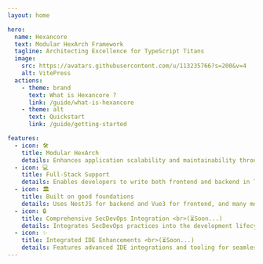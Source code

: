 ```yaml
---
layout: home

hero:
  name: Hexancore
  text: Modular HexArch Framework
  tagline: Architecting Excellence for TypeScript Titans
  image:
    src: https://avatars.githubusercontent.com/u/113235766?s=200&v=4
    alt: VitePress
  actions:
    - theme: brand
      text: What is Hexancore ?
      link: /guide/what-is-hexancore
    - theme: alt
      text: Quickstart
      link: /guide/getting-started

features:
  - icon: 🛠️
    title: Modular HexArch
    details: Enhances application scalability and maintainability through clear separation of concerns.
  - icon: 💻
    title: Full-Stack Support
    details: Enables developers to write both frontend and backend in TypeScript, ensuring consistency and enhanced developer productivity across the entire stack.
  - icon: 🏛️
    title: Built on good foundations
    details: Uses NestJS for backend and Vue3 for frontend, and many more great tools.
  - icon: 🔒
    title: Comprehensive SecDevOps Integration <br>(⏳Soon...)
    details: Integrates SecDevOps practices into the development lifecycle ensuring top-notch security and compliance from start to finish.
  - icon: ✨
    title: Integrated IDE Enhancements <br>(⏳Soon...)
    details: Features advanced IDE integrations and tooling for seamless development experiences.
---
```


